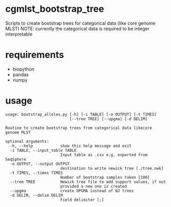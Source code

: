 # cgmlst_bootstrap_tree
Scripts to create bootstrap trees for categorical data (like core genome MLST)
NOTE: currently the categorical data is required to be integer interpretable

# requirements
- biopython
- pandas
- numpy

# usage

```
usage: bootstrap_alleles.py [-h] [-i TABLE] [-o OUTPUT] [-t TIMES]
                            [--tree TREE] [--upgma] [-d DELIM]

Routine to create bootstrap trees from categorical data likecore genome MLST

optional arguments:
  -h, --help            show this help message and exit
  -i TABLE, --input_table TABLE
                        Input table as .csv e.g. exported from SeqSphere
  -o OUTPUT, --output OUTPUT
                        destination to write newick tree [./tree.nwk]
  -t TIMES, --times TIMES
                        Number of bootstrap samples taken [100]
  --tree TREE           Newick tree file to add support values, if not
                        provided a new one is created
  --upgma               create UPGMA instead of NJ trees
  -d DELIM, --delim DELIM
                        Field delimiter [;]
```
